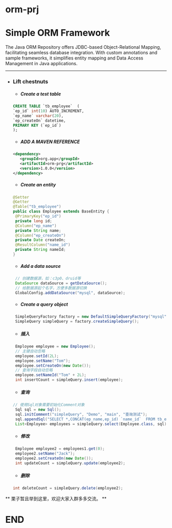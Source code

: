 # orm-prj

# Simple ORM Framework
The Java ORM Repository offers JDBC-based Object-Relational Mapping, facilitating seamless database integration. With custom annotations and sample frameworks, it simplifies entity mapping and Data Access Management in Java applications.

----
+ ### Lift chestnuts
    + ##### Create a test table
   ``` SQL
   CREATE TABLE `tb_employee`  (
  `ep_id` int(10) AUTO_INCREMENT,
  `ep_name` varchar(20),
  `ep_createOn` datetime,
  PRIMARY KEY (`ep_id`)
  );
    ```
    + ##### ADD A MAVEN REFERENCE
   ``` XML
  <dependency>
      <groupId>org.app</groupId>
      <artifactId>orm-prg</artifactId>
      <version>1.0.0</version>
  </dependency>
    ```
    + ##### Create an entity
   ``` Java
  @Setter
  @Getter
  @Table("tb_employee")
  public class Employee extends BaseEntity {
    @PrimaryKey("ep_id")
    private long id;
    @Column("ep_name")
    private String name;
    @Column("ep_createOn")
    private Date createOn;
    @ResultColumn("name_id")
    private String nameId;
  }
   ```
    + ##### Add a data source
   ``` Java
    // 创建数据源，如：c3p0、druid等
    DataSource dataSource = getDataSource();
    // 给数据源起个名字，方便多数据源切换
    GlobalConfig.addDataSource("mysql", dataSource);
   ```
    + ##### Create a query object
   ``` Java
    SimpleQueryFactory factory = new DefaultSimpleQueryFactory("mysql");
    SimpleQuery simpleQuery = factory.createSimpleQuery();
   ```
    + ##### 插入
   ``` Java
    Employee employee = new Employee();
    // 主键自动忽略
    employee.setId(2L);
    employee.setName("Tom");
    employee.setCreateOn(new Date());
    // 查询字段自动忽略
    employee.setNameId("Tom" + 2L);
    int insertCount = simpleQuery.insert(employee);
   ```
    + ##### 查询
   ``` Java
   // 使用Sql对象需要初始化Comment对象
    Sql sql = new Sql();
    sql.initComment("simpleQuery", "Demo", "main", "查询测试");
    sql.appendSql("SELECT *,CONCAT(ep_name,ep_id) `name_id`  FROM tb_employee");
    List<Employee> employees = simpleQuery.select(Employee.class, sql);
   ```
    + ##### 修改
   ``` Java
    Employee employee2 = employees1.get(0);
    employee2.setName("Jack");
    employee2.setCreateOn(new Date());
    int updateCount = simpleQuery.update(employee2);
   ```
    + ##### 删除
   ``` Java
   int deleteCount = simpleQuery.delete(employee2);
   ```

**  栗子暂且举到这里，欢迎大家入群多多交流。 **
# END